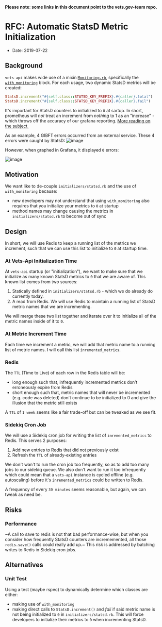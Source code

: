__Please note: some links in this document point to the vets.gov-team repo.__

# RFC: Automatic StatsD Metric Initialization

- Date: 2019-07-22

## Background
`vets-api` makes wide use of a mixin [`Monitoring.rb`](https://github.com/department-of-veterans-affairs/vets-api/blob/master/lib/common/client/concerns/monitoring.rb), specifically the [`with_monitoring`](https://github.com/department-of-veterans-affairs/vets-api/blob/master/lib/common/client/concerns/monitoring.rb#L7) block. For each usage, two dynamic StatsD metrics will be created:

```ruby
StatsD.increment("#{self.class::STATSD_KEY_PREFIX}.#{caller}.total")
StatsD.increment("#{self.class::STATSD_KEY_PREFIX}.#{caller}.fail")
```

It's important for StatsD counters to initialized to `0` at sartup. In short, prometheus will _not_ treat an increment from _nothing_ to 1 as an "increase" - which throws off the accuracy of our grafana reporting. [More reading on the subject.](https://github.com/department-of-veterans-affairs/vets.gov-team/blob/master/Practice%20Areas/Engineering/Sending%20Metrics%20Using%20StatsD.md#bonus-material-on-increment)

As an example, 4 GIBFT errors occurred from an external service. These 4 errors were caught by StatsD:
![image](https://user-images.githubusercontent.com/3077884/61728023-58c0fc00-ad42-11e9-964b-f2443530c2aa.png)

However, when graphed in Grafana, it displayed `0` errors:

![image](https://user-images.githubusercontent.com/3077884/61728074-77bf8e00-ad42-11e9-8efd-54f36eac7c1e.png)

## Motivation
We want like to de-couple `initializers/statsd.rb` and the use of `with_monitoring` because:

- new developers may not understand that using `with_monitoring` also requires that you initialize your metrics to `0` at startup
- method names may change causing the metrics in `initializers/statsd.rb` to become out of sync

## Design
In short, we will use Redis to keep a running list of the metrics we increment, such that we can use this list to initialize to `0` at startup time.

### At Vets-Api Initialization Time
At `vets-api` startup (or "initialization"), we want to make sure that we initialize as many known StatsD metrics to `0` that we are aware of. This known list comes from two sources:

1. Statically defined in `initializers/statsd.rb` - which we do already do currently today.
2. A read from Redis. We will use Redis to maintain a running list of StatsD metric names that we are incrementing.

We will merge these two list together and iterate over it to initialize all of the metric names inside of it to `0`.


### At Metric Increment Time
Each time we increment a metric, we will add that metric name to a running list of metric names. I will call this list `inremented_metrics`.

### Redis
The `TTL` (Time to Live) of each row in the Redis table will be:

- long enough such that, infrequently incremented metrics don't erroneously expire from Redis
- short enough such that, metric names that will never be incremented (e.g. code was deleted) don't continue to be initialized to 0 and give the illusion that the metric still exists

A `TTL` of `1 week` seems like a fair trade-off but can be tweaked as we see fit.

### Sidekiq Cron Job
We will use a Sidekiq cron job for writing the list of `inremented_metrics` to Redis. This serves 2 purposes:

1. Add new entries to Redis that did not previously exist
2. Refresh the `TTL` of already-existing entries

We don't wan't to run the cron job too frequently, so as to add too many jobs to our sidekiq queue. We also don't want to run it too infrequently which could mean that a `vets-api` instance is cycled offline (e.g. autoscaling) before it's `inremented_metrics` could be written to Redis.

A frequency of every `30 minutes` seems reasonable, but again, we can tweak as need be.

## Risks
### Performance
~A call to save to redis is not that bad performance-wise, but when you consider how frequently StatsD counters are incrememented, all those `redis.save()` calls could really add up.~ This risk is addressed by batching writes to Redis in Sidekiq cron jobs.


## Alternatives
### Unit Test
Using a test (maybe rspec) to dynamically determine which classes are either:
- making use of `with_monitoring`
- making direct calls to `StatsD.increment()`
and _fail_ if said metric name is not being initialized to `0` in `initializers/statsd.rb`. This will force developers to initialize their metrics to `0` when incrementing StatsD.
